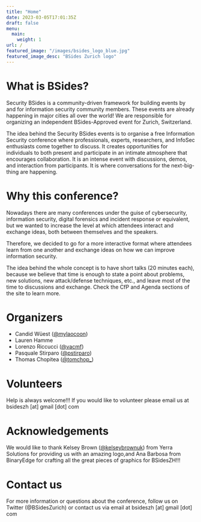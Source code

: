 ```yaml
---
title: "Home"
date: 2023-03-05T17:01:35Z
draft: false
menu:
  main:
    weight: 1
url: /
featured_image: "/images/bsides_logo_blue.jpg"
featured_image_desc: "BSides Zurich logo"
---
```


# What is BSides?

Security BSides is a community-driven framework for building events by and for
information security community members. These events are already happening in
major cities all over the world! We are responsible for organizing an
independent BSides-Approved event for Zurich, Switzerland.

The idea behind the Security BSides events is to organise a free Information
Security conference where professionals, experts, researchers, and InfoSec
enthusiasts come together to discuss. It creates opportunities for individuals
to both present and participate in an intimate atmosphere that encourages
collaboration. It is an intense event with discussions, demos, and interaction
from participants. It is where conversations for the next-big-thing are
happening.

# Why this conference?

Nowadays there are many conferences under the guise of cybersecurity,
information security, digital forensics and incident response or equivalent, but
we wanted to increase the level at which attendees interact and exchange ideas,
both between themselves and the speakers.

Therefore, we decided to go for a more interactive format where attendees learn
from one another and exchange ideas on how we can improve information security.

The idea behind the whole concept is to have short talks (20 minutes each),
because we believe that time is enough to state a point about problems, new
solutions, new attack/defense techniques, etc., and leave most of the time to
discussions and exchange. Check the CfP and Agenda sections of the site to learn
more.

# Organizers

- Candid Wüest ([@mylaocoon](https://twitter.com/mylaocoon))
- Lauren Hamme
- Lorenzo Riccucci ([@vacmf](https://twitter.com/vacmf))
- Pasquale Stirparo ([@pstirparo](https://twitter.com/pstirparo))
- Thomas Chopitea ([@tomchop\_](https://twitter.com/tomchop_))
  <!-- * Urs Burkhard -->
  <!-- * Joachim Metz -->
  <!-- * Steve Micallef  ([@binarypool](https://twitter.com/binarypool)) -->

# Volunteers

Help is always welcome!!! If you would like to volunteer please email us at
bsideszh [at] gmail [dot] com

# Acknowledgements

We would like to thank Kelsey Brown ([@kelseybrownuk](https://twitter.com/kelseybrownuk)) from Yerra Solutions for
providing us with an amazing logo,and Ana Barbosa from BinaryEdge for crafting
all the great pieces of graphics for BSidesZH!!!

# Contact us

For more information or questions about the conference, follow us on Twitter
(@BSidesZurich) or contact us via email at bsideszh [at] gmail [dot] com
